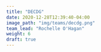 ```yaml
---
title: "DECDG"
date: 2020-12-28T12:39:40-04:00
image_path: "img/teams/decdg.png"
team_lead: "Rochelle O'Hagan"
weight: 6
draft: true
---
```


